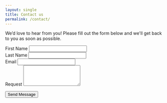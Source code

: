 ```yaml
---
layout: single
title: Contact us
permalink: /contact/
---
```

<!-- Bootstrap CSS -->
<link href="https://stackpath.bootstrapcdn.com/bootstrap/4.5.2/css/bootstrap.min.css" rel="stylesheet">

We’d love to hear from you! Please fill out the form below and we'll get back to you as soon as possible.

<!-- Form starts here -->
<form action="https://formspree.io/f/{your-form-id}" method="POST">

  <!-- First Name -->
  <div class="form-group">
    <label for="first_name">First Name</label>
    <input type="text" class="form-control" id="first_name" name="first_name" required>
  </div>

  <!-- Last Name -->
  <div class="form-group">
    <label for="last_name">Last Name</label>
    <input type="text" class="form-control" id="last_name" name="last_name" required>
  </div>

  <!-- Email -->
  <div class="form-group">
    <label for="email">Email</label>
    <input type="email" class="form-control" id="email" name="_replyto" required>
  </div>

  <!-- Request -->
  <div class="form-group">
    <label for="request">Request</label>
    <textarea class="form-control" id="request" name="request" rows="4" required></textarea>
  </div>

  <!-- Submit Button -->
  <button type="submit" class="btn btn-primary btn-lg">Send Message</button>
</form>